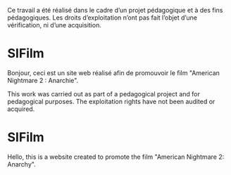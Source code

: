 Ce travail a été réalisé dans le cadre d’un projet pédagogique et à des fins pédagogiques. Les droits d’exploitation n’ont pas fait l’objet d’une vérification, ni d’une acquisition.

# SIFilm

Bonjour, ceci est un site web réalisé afin de promouvoir le film "American Nightmare 2 : Anarchie".


This work was carried out as part of a pedagogical project and for pedagogical purposes. The exploitation rights have not been audited or acquired.

# SIFilm

Hello, this is a website created to promote the film "American Nightmare 2: Anarchy".
